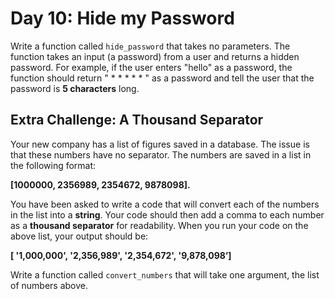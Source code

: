 # Day 10: Hide my Password

Write a function called `hide_password` that takes no parameters. The function takes an input (a password) from a user and returns a hidden password. For example, if the user enters "hello" as a password, the function should return " \* \* \* \* \* " as a password and tell the user that the password is **5 characters** long.

## Extra Challenge: A Thousand Separator

Your new company has a list of figures saved in a database. The issue is that these numbers have no separator. The numbers are saved in a list in the following format:

**\[1000000, 2356989, 2354672, 9878098].**

You have been asked to write a code that will convert each of the numbers in the list into a **string**. Your code should then add a comma to each number as a **thousand separator** for readability. When you run your code on the above list, your output should be:

**\[ '1,000,000', '2,356,989', '2,354,672', '9,878,098’]**

Write a function called `convert_numbers` that will take one argument, the list of numbers above.

